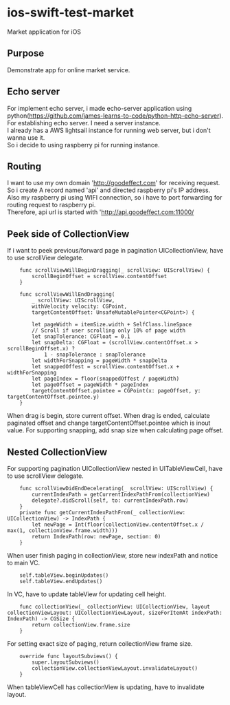 # ios-swift-test-market

Market application for iOS

## Purpose

Demonstrate app for online market service.

## Echo server

For implement echo server, i made echo-server application using python(https://github.com/james-learns-to-code/python-http-echo-server).  
For establishing echo server. I need a server instance.  
I already has a AWS lightsail instance for running web server, but i don't wanna use it.  
So i decide to using raspberry pi for running instance.  

## Routing

I want to use my own domain 'http://goodeffect.com' for receiving request.  
So i create A record named 'api' and directed raspberry pi's IP address.  
Also my raspberry pi using WIFI connection, so i have to port forwarding for routing request to raspberry pi.   
Therefore, api url is started with 'http://api.goodeffect.com:11000/  

## Peek side of CollectionView

If i want to peek previous/forward page in pagination UICollectionView, have to use scrollView delegate.

```
    func scrollViewWillBeginDragging(_ scrollView: UIScrollView) {
        scrollBeginOffset = scrollView.contentOffset
    }
    
    func scrollViewWillEndDragging(
        _ scrollView: UIScrollView,
        withVelocity velocity: CGPoint,
        targetContentOffset: UnsafeMutablePointer<CGPoint>) {
        
        let pageWidth = itemSize.width + SelfClass.lineSpace
        // Scroll if user scrolling only 10% of page width
        let snapTolerance: CGFloat = 0.1
        let snapDelta: CGFloat = (scrollView.contentOffset.x > scrollBeginOffset.x) ?
            1 - snapTolerance : snapTolerance
        let widthForSnapping = pageWidth * snapDelta
        let snappedOffest = scrollView.contentOffset.x + widthForSnapping
        let pageIndex = floor(snappedOffest / pageWidth)
        let pageOffset = pageWidth * pageIndex
        targetContentOffset.pointee = CGPoint(x: pageOffset, y: targetContentOffset.pointee.y)
    }
```

When drag is begin, store current offset.
When drag is ended, calculate paginated offset and change targetContentOffset.pointee which is inout value.
For supporting snapping, add snap size when calculating page offset.

## Nested CollectionView

For supporting pagination UICollectionView nested in UITableViewCell, have to use scrollView delegate. 

```
    func scrollViewDidEndDecelerating(_ scrollView: UIScrollView) {
        currentIndexPath = getCurrentIndexPathFrom(collectionView)
        delegate?.didScroll(self, to: currentIndexPath.row)
    }
    private func getCurrentIndexPathFrom(_ collectionView: UICollectionView) -> IndexPath {
        let newPage = Int(floor(collectionView.contentOffset.x / max(1, collectionView.frame.width)))
        return IndexPath(row: newPage, section: 0)
    }
```

When user finish paging in collectionView, store new indexPath and notice to main VC.


```
    self.tableView.beginUpdates()
    self.tableView.endUpdates()
```

In VC, have to update tableView for updating cell height.

```
    func collectionView(_ collectionView: UICollectionView, layout collectionViewLayout: UICollectionViewLayout, sizeForItemAt indexPath: IndexPath) -> CGSize {
        return collectionView.frame.size
    }
```

For setting exact size of paging, return collectionView frame size.

```
    override func layoutSubviews() {
        super.layoutSubviews()
        collectionView.collectionViewLayout.invalidateLayout()
    }
```

When tableViewCell has collectionView is updating, have to invalidate layout.
